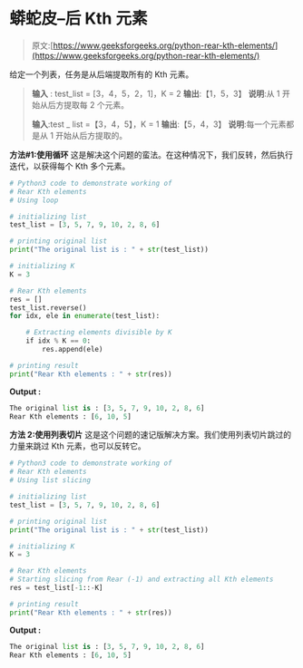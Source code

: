 # 蟒蛇皮–后 Kth 元素

> 原文:[https://www.geeksforgeeks.org/python-rear-kth-elements/](https://www.geeksforgeeks.org/python-rear-kth-elements/)

给定一个列表，任务是从后端提取所有的 Kth 元素。

> **输入** : test_list = [3，4，5，2，1]，K = 2
> **输出**:【1，5，3】
> **说明**:从 1 开始从后方提取每 2 个元素。
> 
> **输入**:test _ list =【3，4，5】，K = 1
> **输出**:【5，4，3】
> **说明**:每一个元素都是从 1 开始从后方提取的。

**方法#1:使用循环**
这是解决这个问题的蛮法。在这种情况下，我们反转，然后执行迭代，以获得每个 Kth 多个元素。

```py
# Python3 code to demonstrate working of 
# Rear Kth elements
# Using loop

# initializing list
test_list = [3, 5, 7, 9, 10, 2, 8, 6] 

# printing original list
print("The original list is : " + str(test_list))

# initializing K 
K = 3

# Rear Kth elements
res = []
test_list.reverse()
for idx, ele in enumerate(test_list):

    # Extracting elements divisible by K
    if idx % K == 0:
        res.append(ele)

# printing result 
print("Rear Kth elements : " + str(res))
```

**Output :**

```py
The original list is : [3, 5, 7, 9, 10, 2, 8, 6]
Rear Kth elements : [6, 10, 5]

```

**方法 2:使用列表切片**
这是这个问题的速记版解决方案。我们使用列表切片跳过的力量来跳过 Kth 元素，也可以反转它。

```py
# Python3 code to demonstrate working of 
# Rear Kth elements
# Using list slicing

# initializing list
test_list = [3, 5, 7, 9, 10, 2, 8, 6] 

# printing original list
print("The original list is : " + str(test_list))

# initializing K 
K = 3

# Rear Kth elements
# Starting slicing from Rear (-1) and extracting all Kth elements
res = test_list[-1::-K]

# printing result 
print("Rear Kth elements : " + str(res))
```

**Output :**

```py
The original list is : [3, 5, 7, 9, 10, 2, 8, 6]
Rear Kth elements : [6, 10, 5]

```